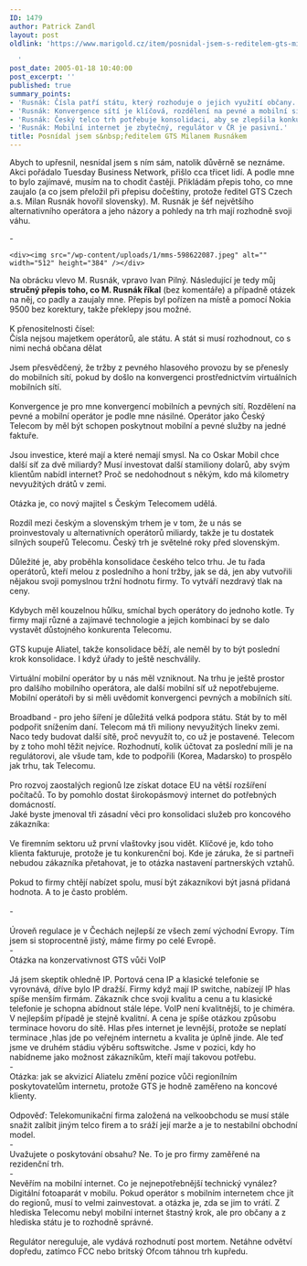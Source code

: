 ```yaml
---
ID: 1479
author: Patrick Zandl
layout: post
oldlink: 'https://www.marigold.cz/item/posnidal-jsem-s-reditelem-gts-milanem-rusnakem

  '
post_date: 2005-01-18 10:40:00
post_excerpt: ''
published: true
summary_points:
- 'Rusnák: Čísla patří státu, který rozhoduje o jejich využití občany.'
- 'Rusnák: Konvergence sítí je klíčová, rozdělení na pevné a mobilní sítě je umělé.'
- 'Rusnák: Český telco trh potřebuje konsolidaci, aby se zlepšila konkurence.'
- 'Rusnák: Mobilní internet je zbytečný, regulátor v ČR je pasivní.'
title: Posnídal jsem s&nbsp;ředitelem GTS Milanem Rusnákem
---
```


<p>Abych to upřesnil, nesnídal jsem s ním sám, natolik důvěrně se neznáme. Akci pořádalo Tuesday Business Network, přišlo cca třicet lidí. A podle mne to bylo zajímavé, musím na to chodit častěji. Přikládám přepis toho, co mne zaujalo (a co jsem přeložil při přepisu dočeštiny, protože ředitel GTS Czech a.s. Milan Rusnák hovořil slovensky). M. Rusnák je šéf největšího alternativního operátora a jeho názory a pohledy na trh mají rozhodně svoji váhu.</p>
<DIV ALIGN=LEFT>-</DIV></p>

	<div><img src="/wp-content/uploads/1/mms-598622087.jpeg" alt="" width="512" height="384" /></div>
<p><DIV ALIGN=LEFT>Na obrácku vlevo M. Rusnák, vpravo Ivan Pilný. Následující je tedy můj <b>stručný přepis toho, co M. Rusnák říkal</b> (bez komentáře) a případně otázek na něj, co padly a zaujaly mne. Přepis byl pořízen na místě a pomocí Nokia 9500 bez korektury, takže překlepy jsou možné.</DIV><DIV ALIGN=LEFT>&nbsp;</DIV><DIV ALIGN=LEFT>K přenositelnosti čísel:</DIV><DIV ALIGN=LEFT>Čísla nejsou majetkem operátorů, ale státu. A stát si musí rozhodnout, co s nimi nechá občana dělat</DIV><DIV ALIGN=LEFT>&nbsp;</DIV><DIV ALIGN=LEFT>Jsem přesvědčený, že tržby z pevného hlasového provozu by se přenesly do mobilních sítí, pokud by došlo na konvergenci prostřednictvím virtuálních mobilních sítí.</DIV><DIV ALIGN=LEFT>&nbsp;</DIV><DIV ALIGN=LEFT>Konvergence je pro mne konvergencí mobilních a pevných sítí. Rozdělení na pevné a mobilní operátor je podle mne násilné. Operátor jako Český Telecom by měl být  schopen poskytnout mobilní a pevné služby na jedné faktuře.</DIV><DIV ALIGN=LEFT>&nbsp;</DIV><DIV ALIGN=LEFT>Jsou investice, které mají a které nemají smysl. Na co Oskar Mobil chce další síť za dvě miliardy? Musí investovat další stamiliony dolarů, aby svým klientům nabídl internet? Proč se nedohodnout s někým, kdo má kilometry nevyužitých drátů v zemi. </DIV><DIV ALIGN=LEFT>&nbsp;</DIV><DIV ALIGN=LEFT>Otázka je, co nový majitel s Českým Telecomem udělá. </DIV><DIV ALIGN=LEFT>&nbsp;</DIV><DIV ALIGN=LEFT>Rozdíl mezi českým a slovenským trhem je v tom, že u nás se proinvestovaly u alternativních operátorů miliardy, takže je tu dostatek silných soupeřů Telecomu. Český trh je světelné roky před slovenským.</DIV><DIV ALIGN=LEFT>&nbsp;</DIV><DIV ALIGN=LEFT>Důležité je, aby proběhla konsolidace českého telco trhu. Je tu řada operátorů, kteří melou z posledního a honí tržby, jak se dá, jen aby vutvořili nějakou svoji pomyslnou tržní hodnotu firmy. To vytváří nezdravý tlak na ceny.</DIV><DIV ALIGN=LEFT>&nbsp;</DIV><DIV ALIGN=LEFT>Kdybych měl kouzelnou hůlku, smíchal bych operátory do jednoho kotle. Ty firmy mají různé a zajímavé technologie a jejich kombinací by se dalo vystavět důstojného konkurenta Telecomu.</DIV><DIV ALIGN=LEFT>&nbsp;</DIV><DIV ALIGN=LEFT>GTS kupuje Aliatel, takže konsolidace běží, ale neměl by to být poslední krok konsolidace. I když úřady to ještě neschválily.</DIV><DIV ALIGN=LEFT>&nbsp;</DIV><DIV ALIGN=LEFT>Virtuální mobilní operátor by u nás měl vzniknout. Na trhu je ještě prostor pro dalšího mobilního operátora, ale další mobilní síť už nepotřebujeme. Mobilní operátoři by si měli uvědomit konvergenci pevných a mobilních sítí.</DIV><DIV ALIGN=LEFT>&nbsp;</DIV><DIV ALIGN=LEFT>Broadband - pro jeho šíření je důležitá velká podpora státu. Stát by to měl podpořit snížením daní. Telecom má tři miliony nevyužitých linekv zemi. Naco tedy budovat další sítě, proč nevyužít to, co už je postavené. Telecom by z toho mohl těžit nejvíce. Rozhodnutí, kolik účtovat za poslední míli je na regulátorovi, ale všude tam, kde to podpořili (Korea, Madarsko) to prospělo jak trhu, tak Telecomu.</DIV><DIV ALIGN=LEFT>&nbsp;</DIV><DIV ALIGN=LEFT>Pro rozvoj zaostalých regionů lze získat dotace EU na větší rozšíření počítačů. To by pomohlo dostat širokopásmový internet do potřebných domácností.</DIV><DIV ALIGN=LEFT>Jaké byste jmenoval tři zásadní věci pro konsolidaci služeb pro koncového zákazníka:</DIV><DIV ALIGN=LEFT>&nbsp;</DIV><DIV ALIGN=LEFT>Ve firemním sektoru už první vlaštovky jsou vidět. Klíčové je, kdo toho klienta fakturuje, protože je tu konkurenční boj. Kde je záruka, že si partneři nebudou zákazníka přetahovat, je to otázka nastavení partnerských vztahů.</DIV><DIV ALIGN=LEFT>&nbsp;</DIV><DIV ALIGN=LEFT>Pokud to firmy chtějí nabízet spolu, musí být zákazníkovi být jasná přidaná hodnota. A to je často problém.</DIV><DIV ALIGN=LEFT>&nbsp;</DIV><DIV ALIGN=LEFT>-</DIV><DIV ALIGN=LEFT>&nbsp;</DIV><DIV ALIGN=LEFT>Úroveň regulace je v Čechách nejlepší ze všech zemí východní Evropy. Tím jsem si stoprocentně jistý, máme firmy po celé Evropě. </DIV><DIV ALIGN=LEFT>-</DIV><DIV ALIGN=LEFT>Otázka na konzervativnost GTS vůči VoIP</DIV><DIV ALIGN=LEFT>&nbsp;</DIV><DIV ALIGN=LEFT>Já jsem skeptik ohledně IP. Portová cena IP a klasické telefonie se vyrovnává, dříve bylo IP dražší. Firmy když mají IP switche, nabízejí IP hlas spíše menším firmám. Zákazník chce svoji kvalitu a cenu a tu klasické telefonie je schopna abídnout stále lépe. VoIP není kvalitnější, to je chiméra. V nejlepším případě je stejně kvalitní. A cena je spíše otázkou způsobu terminace hovoru do sítě. Hlas přes internet je levnější, protože se neplatí terminace ,hlas jde po veřejném internetu a kvalita je úplně jinde. Ale teď jsme ve druhém stádiu výběru softswitche. Jsme v pozici, kdy ho nabídneme jako možnost zákazníkům, kteří mají takovou potřebu.</DIV><DIV ALIGN=LEFT>-</DIV><DIV ALIGN=LEFT>Otázka: jak se akvizicí Aliatelu změní pozice vůči regionílním poskytovatelům internetu, protože GTS je hodně zaměřeno na koncové klienty.</DIV><DIV ALIGN=LEFT>&nbsp;</DIV><DIV ALIGN=LEFT>Odpověď: Telekomunikační firma založená na velkoobchodu se musí stále snažit zalíbit jiným telco firem a to sráží její marže a je to nestabilní obchodní model.</DIV><DIV ALIGN=LEFT>-</DIV><DIV ALIGN=LEFT>Uvažujete o poskytování obsahu? Ne. To je pro firmy zaměřené na rezidenční trh.</DIV><DIV ALIGN=LEFT>-</DIV><DIV ALIGN=LEFT>Nevěřím na mobilní internet. Co je nejnepotřebnější technický vynález? Digitální fotoaparát v mobilu. Pokud operátor s mobilním internetem chce jít do regionů, musí to velmi zainvestovat. a otázka je, zda se jim to vrátí. Z hlediska Telecomu nebyl mobilní internet štastný krok, ale pro občany a z hlediska státu je to rozhodně správné.</DIV><DIV ALIGN=LEFT>&nbsp;</DIV><DIV ALIGN=LEFT>Regulátor nereguluje, ale vydává rozhodnutí post mortem. Netáhne odvětví dopředu, zatímco FCC nebo britský Ofcom táhnou trh kupředu.</DIV></p>
